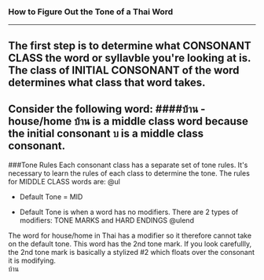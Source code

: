 ### How to Figure Out the Tone of a Thai Word
---
The first step is to determine what CONSONANT CLASS the word or syllavble you're looking at is.  
The class of INITIAL CONSONANT of the word determines what class that word takes.
---
Consider the following word:
####บ้าน - house/home 
บ้าน is a middle class word because the initial consonant บ is a middle class consonant.  
---
###Tone Rules
Each consonant class has a separate set of tone rules.  It's necessary to learn the rules of each class to determine the tone. 
The rules for MIDDLE CLASS words are:
@ul
- Default Tone = MID 
+ Default Tone is when a word has no modifiers.  There are 2 types of modifiers: TONE MARKS and HARD ENDINGS
@ulend

The word for house/home in Thai has a modifier so it therefore cannot take on the default tone.  This word has the 2nd tone mark.  If you look carefullly, the 2nd tone mark is basically a stylized #2 which floats over the consonant it is modifying.  
บ้าน 
